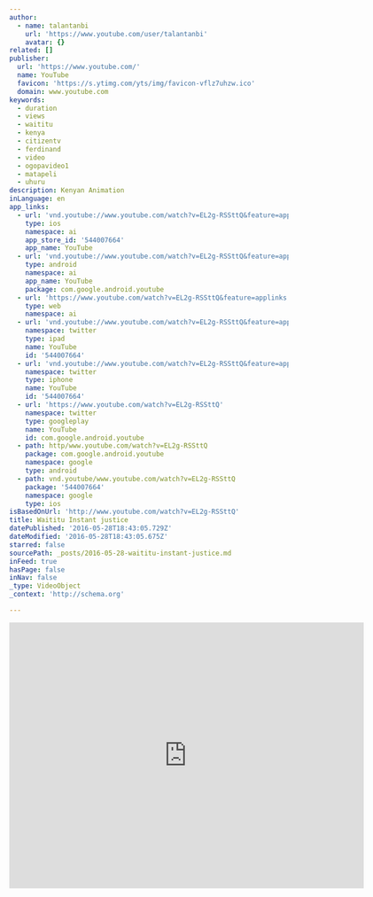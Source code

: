 ```yaml
---
author:
  - name: talantanbi
    url: 'https://www.youtube.com/user/talantanbi'
    avatar: {}
related: []
publisher:
  url: 'https://www.youtube.com/'
  name: YouTube
  favicon: 'https://s.ytimg.com/yts/img/favicon-vflz7uhzw.ico'
  domain: www.youtube.com
keywords:
  - duration
  - views
  - waititu
  - kenya
  - citizentv
  - ferdinand
  - video
  - ogopavideo1
  - matapeli
  - uhuru
description: Kenyan Animation
inLanguage: en
app_links:
  - url: 'vnd.youtube://www.youtube.com/watch?v=EL2g-RSSttQ&feature=applinks'
    type: ios
    namespace: ai
    app_store_id: '544007664'
    app_name: YouTube
  - url: 'vnd.youtube://www.youtube.com/watch?v=EL2g-RSSttQ&feature=applinks'
    type: android
    namespace: ai
    app_name: YouTube
    package: com.google.android.youtube
  - url: 'https://www.youtube.com/watch?v=EL2g-RSSttQ&feature=applinks'
    type: web
    namespace: ai
  - url: 'vnd.youtube://www.youtube.com/watch?v=EL2g-RSSttQ&feature=applinks'
    namespace: twitter
    type: ipad
    name: YouTube
    id: '544007664'
  - url: 'vnd.youtube://www.youtube.com/watch?v=EL2g-RSSttQ&feature=applinks'
    namespace: twitter
    type: iphone
    name: YouTube
    id: '544007664'
  - url: 'https://www.youtube.com/watch?v=EL2g-RSSttQ'
    namespace: twitter
    type: googleplay
    name: YouTube
    id: com.google.android.youtube
  - path: http/www.youtube.com/watch?v=EL2g-RSSttQ
    package: com.google.android.youtube
    namespace: google
    type: android
  - path: vnd.youtube/www.youtube.com/watch?v=EL2g-RSSttQ
    package: '544007664'
    namespace: google
    type: ios
isBasedOnUrl: 'http://www.youtube.com/watch?v=EL2g-RSSttQ'
title: Waititu Instant justice
datePublished: '2016-05-28T18:43:05.729Z'
dateModified: '2016-05-28T18:43:05.675Z'
starred: false
sourcePath: _posts/2016-05-28-waititu-instant-justice.md
inFeed: true
hasPage: false
inNav: false
_type: VideoObject
_context: 'http://schema.org'

---
```

<iframe src="http://cdn.embedly.com/widgets/media.html?src=https%3A%2F%2Fwww.youtube.com%2Fembed%2FEL2g-RSSttQ%3Ffeature%3Doembed&amp;url=http%3A%2F%2Fwww.youtube.com%2Fwatch%3Fv%3DEL2g-RSSttQ&amp;image=https%3A%2F%2Fi.ytimg.com%2Fvi%2FEL2g-RSSttQ%2Fhqdefault.jpg&amp;key=b7d04c9b404c499eba89ee7072e1c4f7&amp;type=text%2Fhtml&amp;schema=youtube" width="640" height="480" scrolling="no" frameborder="0" allowfullscreen="" style=""></iframe>